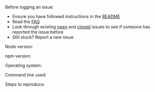 Before logging an issue:

* Ensure you have followed instructions in the [README](https://github.com/marty-mcgee/react-juice/blob/master/README.md)
* Read the [FAQ](https://github.com/marty-mcgee/react-juice/blob/master/docs/FAQ.md)
* Look through existing [open](https://github.com/marty-mcgee/react-juice/issues) and [closed](https://github.com/marty-mcgee/react-juice/issues?q=is%3Aissue+is%3Aclosed) issues to see if someone has reported the issue before
* Still stuck? Report a new issue

Node version:

npm version:

Operating system:

Command line used:

Steps to reproduce:
